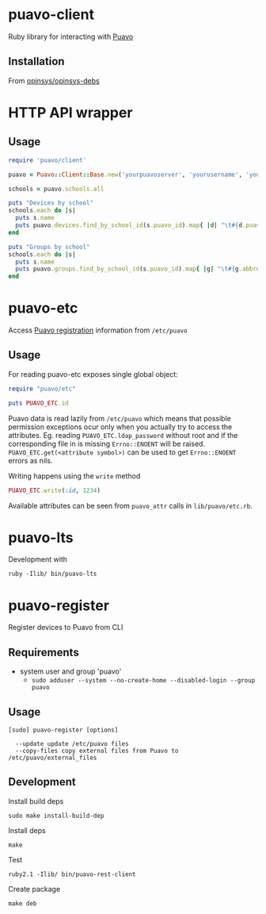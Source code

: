 # puavo-client

Ruby library for interacting with [Puavo](https://github.com/opinsys/puavo-users)

## Installation

From [opinsys/opinsys-debs](https://github.com/opinsys/opinsys-debs/tree/master/packages/puavo-client)

# HTTP API wrapper

## Usage

```ruby
require 'puavo/client'

puavo = Puavo::Client::Base.new('yourpuavoserver', 'yourusername', 'yourpassword')

schools = puavo.schools.all

puts "Devices by school"
schools.each do |s|
  puts s.name
  puts puavo.devices.find_by_school_id(s.puavo_id).map{ |d| "\t#{d.puavoHostname}" }
end

puts "Groups by school"
schools.each do |s|
  puts s.name
  puts puavo.groups.find_by_school_id(s.puavo_id).map{ |g| "\t#{g.abbreviation}" }
end
```

# puavo-etc

Access [Puavo registration][] information from `/etc/puavo`

## Usage

For reading puavo-etc exposes single global object:

```ruby
require "puavo/etc"

puts PUAVO_ETC.id
```

Puavo data is read lazily from `/etc/puavo` which means that possible
permission exceptions ocur only when you actually try to access the attributes.
Eg. reading  `PUAVO_ETC.ldap_password` without root and if the corresponding
file in is missing `Errno::ENOENT` will be raised. `PUAVO_ETC.get(<attribute
symbol>)` can be used to get `Errno::ENOENT` errors as nils.

Writing happens using the `write` method

```ruby
PUAVO_ETC.write(:id, 1234)
```

Available attributes can be seen from `puavo_attr` calls in `lib/puavo/etc.rb`.

# puavo-lts

Development with

    ruby -Ilib/ bin/puavo-lts

# puavo-register

Register devices to Puavo from CLI

## Requirements

- system user and group 'puavo'
  - `sudo adduser --system --no-create-home --disabled-login --group puavo`

## Usage

    [sudo] puavo-register [options]

      --update update /etc/puavo files
      --copy-files copy external files from Puavo to /etc/puavo/external_files

## Development

Install build deps

    sudo make install-build-dep

Install deps

    make

Test

    ruby2.1 -Ilib/ bin/puavo-rest-client

Create package

    make deb

[Puavo registration]: https://github.com/opinsys/puavo-register
